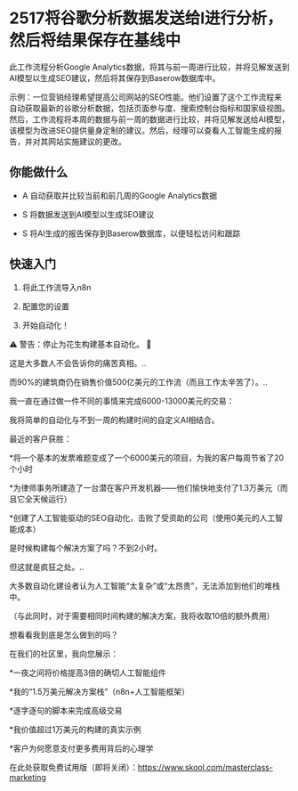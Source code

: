 # 2517将谷歌分析数据发送给I进行分析，然后将结果保存在基线中

此工作流程分析Google Analytics数据，将其与前一周进行比较，并将见解发送到AI模型以生成SEO建议，然后将其保存到Baserow数据库中。

示例：一位营销经理希望提高公司网站的SEO性能。他们设置了这个工作流程来自动获取最新的谷歌分析数据，包括页面参与度、搜索控制台指标和国家级视图。然后，工作流程将本周的数据与前一周的数据进行比较，并将见解发送给AI模型，该模型为改进SEO提供量身定制的建议。然后，经理可以查看人工智能生成的报告，并对其网站实施建议的更改。

## 你能做什么

- A 自动获取并比较当前和前几周的Google Analytics数据

- S 将数据发送到AI模型以生成SEO建议

- S 将AI生成的报告保存到Baserow数据库，以便轻松访问和跟踪

## 快速入门

1.  将此工作流导入n8n

2.  配置您的设置

3.  开始自动化！

⚠️ 警告：停止为花生构建基本自动化。 🚫

这是大多数人不会告诉你的痛苦真相。..

而90%的建筑商仍在销售价值500亿美元的工作流（而且工作太辛苦了）。..

我一直在通过做一件不同的事情来完成6000-13000美元的交易：

我将简单的自动化与不到一周的构建时间的自定义AI相结合。

最近的客户获胜：

*将一个基本的发票难题变成了一个6000美元的项目，为我的客户每周节省了20个小时

*为律师事务所建造了一台潜在客户开发机器——他们愉快地支付了1.3万美元（而且它全天候运行）

*创建了人工智能驱动的SEO自动化，击败了受资助的公司（使用0美元的人工智能成本）

是时候构建每个解决方案了吗？不到2小时。

但这就是疯狂之处。..

大多数自动化建设者认为人工智能“太复杂”或“太昂贵”，无法添加到他们的堆栈中。

（与此同时，对于需要相同时间构建的解决方案，我将收取10倍的额外费用）

想看看我到底是怎么做到的吗？

在我们的社区里，我向您展示：

*一夜之间将价格提高3倍的确切人工智能组件

*我的“1.5万美元解决方案栈”（n8n+人工智能框架）

*逐字逐句的脚本来完成高级交易

*我价值超过1万美元的构建的真实示例

*客户为何愿意支付更多费用背后的心理学

在此处获取免费试用版（即将关闭）：https://www.skool.com/masterclass-marketing

